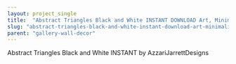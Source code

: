 ```yaml
---
layout: project_single
title:  "Abstract Triangles Black and White INSTANT DOWNLOAD Art, Minimalist, Printables, Minimalist Wall Print, Black and White, Modern, Abstract"
slug: "abstract-triangles-black-and-white-instant-download-art-minimalist-printables-minimalist-wall-print-black-and"
parent: "gallery-wall-decor"
---
```

Abstract Triangles Black and White INSTANT by AzzariJarrettDesigns